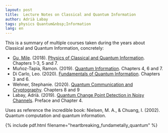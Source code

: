 ```yaml
---
layout: post
title:  Lecture Notes on Classical and Quantum Information
author: Adrià Labay
tags: physics Quantum&nbsp;Information
lang: en
---
```


This is a summary of multiple courses taken during the years about Classical and Quantum Information, concretely:
* [Gu, Mile](http://research.ntu.edu.sg/expertise/academicprofile/Pages/StaffProfile.aspx?ST_EMAILID=GUMILE). (2018). [Physics of Classical and Quantum Information](https://spms.ntu.edu.sg/PhysicsandAppliedPhysics/Undergraduates/Documents/PH3404.pdf). Chapters 1-3, 5 and 7.
* Muñoz-Tapia, Ramon. (2019). [Quantum Information](https://guies.uab.cat/guies_docents/public/portal/html/2020/titulacio/2500097/assignatura/100182/en). Chapters 4, 6 and 7.
* Di Carlo, Leo. (2020). [Fundamentals of Quantum Information](https://studiegids.tudelft.nl/a101_displayCourse.do?course_id=51080). Chapters 3 and 6.
* Wehner, Stephanie. (2020). [Quantum Communication and Cryptography](https://studiegids.tudelft.nl/a101_displayCourse.do?course_id=51122). Chapters 8 and 9
* Labay, Adrià. (2019). [Quantum Change Point Detection in Noisy Channels](https://labay11.github.io/#Quantum+Change+Point+Detection+in+Noisy+Channels). Preface and Chapter 4.

Uses as reference the incredible book: Nielsen, M. A., & Chuang, I. (2002). Quantum computation and quantum information.

{% include pdf.html filename="heartbreaking_fundametally_quantum" %}
